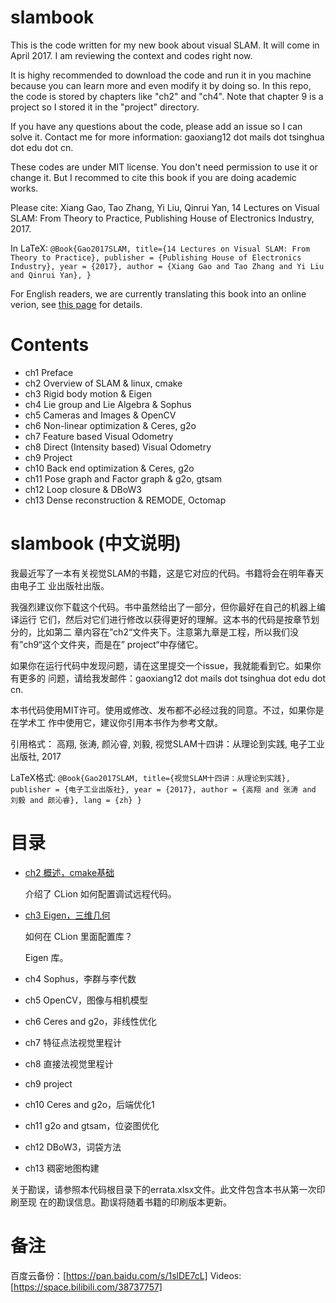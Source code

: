 # slambook

This is the code written for my new book about visual SLAM. It will come in
April 2017. I am reviewing the context and codes right now.

It is highy recommended to download the code and run it in you machine because
you can learn more and even modify it by doing so. In this repo, the code is
stored by chapters like "ch2" and "ch4". Note that chapter 9 is a project so I
stored it in the "project" directory.

If you have any questions about the code, please add an issue so I can solve
it. Contact me for more information: gaoxiang12 dot mails dot tsinghua dot edu
dot cn.

These codes are under MIT license. You don't need permission to use it or
change it. But I recommed to cite this book if you are doing academic works.

Please cite:
Xiang Gao, Tao Zhang, Yi Liu, Qinrui Yan, 14 Lectures on Visual SLAM: From Theory to Practice, Publishing House of Electronics Industry, 2017.

In LaTeX:
`` @Book{Gao2017SLAM,
title={14 Lectures on Visual SLAM: From Theory to Practice},
publisher = {Publishing House of Electronics Industry},
year = {2017},
author = {Xiang Gao and Tao Zhang and Yi Liu and Qinrui Yan},
} ``

For English readers, we are currently translating this book into an online
verion, see [this page](https://gaoxiang12.github.io/slambook-en/) for details.

# Contents

-   ch1 Preface
-   ch2 Overview of SLAM & linux, cmake
-   ch3 Rigid body motion & Eigen
-   ch4 Lie group and Lie Algebra & Sophus
-   ch5 Cameras and Images & OpenCV
-   ch6 Non-linear optimization & Ceres, g2o
-   ch7 Feature based Visual Odometry
-   ch8 Direct (Intensity based) Visual Odometry
-   ch9 Project
-   ch10 Back end optimization & Ceres, g2o
-   ch11 Pose graph and Factor graph & g2o, gtsam
-   ch12 Loop closure & DBoW3
-   ch13 Dense reconstruction & REMODE, Octomap

# slambook (中文说明)

我最近写了一本有关视觉SLAM的书籍，这是它对应的代码。书籍将会在明年春天由电子工
业出版社出版。

我强烈建议你下载这个代码。书中虽然给出了一部分，但你最好在自己的机器上编译运行
它们，然后对它们进行修改以获得更好的理解。这本书的代码是按章节划分的，比如第二
章内容在”ch2“文件夹下。注意第九章是工程，所以我们没有”ch9“这个文件夹，而是在”
project“中存储它。

如果你在运行代码中发现问题，请在这里提交一个issue，我就能看到它。如果你有更多的
问题，请给我发邮件：gaoxiang12 dot mails dot tsinghua dot edu dot cn.

本书代码使用MIT许可。使用或修改、发布都不必经过我的同意。不过，如果你是在学术工
作中使用它，建议你引用本书作为参考文献。

引用格式：
高翔, 张涛, 颜沁睿, 刘毅, 视觉SLAM十四讲：从理论到实践, 电子工业出版社, 2017

LaTeX格式:
`` @Book{Gao2017SLAM,
title={视觉SLAM十四讲：从理论到实践},
publisher = {电子工业出版社},
year = {2017},
author = {高翔 and 张涛 and 刘毅 and 颜沁睿},
lang = {zh}
} ``

# 目录

-   [ch2 概述，cmake基础](ch2/README.md)

    介绍了 CLion 如何配置调试远程代码。

-   [ch3 Eigen，三维几何](ch3/README.md)


    如何在 CLion 里面配置库？

    Eigen 库。

-   ch4 Sophus，李群与李代数
-   ch5 OpenCV，图像与相机模型
-   ch6 Ceres and g2o，非线性优化
-   ch7 特征点法视觉里程计
-   ch8 直接法视觉里程计
-   ch9 project
-   ch10 Ceres and g2o，后端优化1
-   ch11 g2o and gtsam，位姿图优化
-   ch12 DBoW3，词袋方法
-   ch13 稠密地图构建

关于勘误，请参照本代码根目录下的errata.xlsx文件。此文件包含本书从第一次印刷至现
在的勘误信息。勘误将随着书籍的印刷版本更新。

# 备注
百度云备份：[https://pan.baidu.com/s/1slDE7cL]
Videos: [https://space.bilibili.com/38737757]

